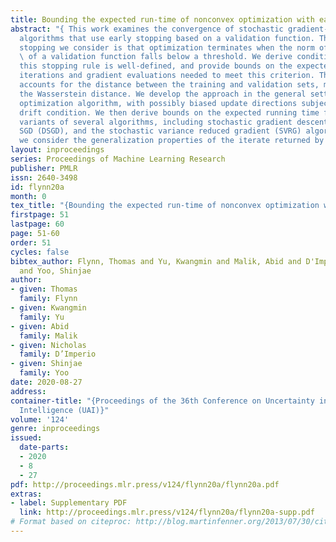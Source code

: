 ```yaml
---
title: Bounding the expected run-time of nonconvex optimization with early stopping
abstract: "{ This work examines the convergence of stochastic gradient-based optimization
  algorithms that use early stopping based on a validation function. The form of early
  stopping we consider is that optimization terminates when the norm of the gradient
  \ of a validation function falls below a threshold. We derive conditions that guarantee
  this stopping rule is well-defined, and provide bounds on the expected number of
  iterations and gradient evaluations needed to meet this criterion. The guarantee
  accounts for the distance between the training and validation sets, measured with
  the Wasserstein distance. We develop the approach in the general setting of a first-order
  optimization algorithm, with possibly biased update directions subject to a geometric
  drift condition. We then derive bounds on the expected running time for early stopping
  variants of several algorithms, including stochastic gradient descent (SGD), decentralized
  SGD (DSGD), and the stochastic variance reduced gradient (SVRG) algorithm. Finally,
  we consider the generalization properties of the iterate returned by early stopping.}"
layout: inproceedings
series: Proceedings of Machine Learning Research
publisher: PMLR
issn: 2640-3498
id: flynn20a
month: 0
tex_title: "{Bounding the expected run-time of nonconvex optimization with early stopping}"
firstpage: 51
lastpage: 60
page: 51-60
order: 51
cycles: false
bibtex_author: Flynn, Thomas and Yu, Kwangmin and Malik, Abid and D'Imperio, Nicholas
  and Yoo, Shinjae
author:
- given: Thomas
  family: Flynn
- given: Kwangmin
  family: Yu
- given: Abid
  family: Malik
- given: Nicholas
  family: D’Imperio
- given: Shinjae
  family: Yoo
date: 2020-08-27
address: 
container-title: "{Proceedings of the 36th Conference on Uncertainty in Artificial
  Intelligence (UAI)}"
volume: '124'
genre: inproceedings
issued:
  date-parts:
  - 2020
  - 8
  - 27
pdf: http://proceedings.mlr.press/v124/flynn20a/flynn20a.pdf
extras:
- label: Supplementary PDF
  link: http://proceedings.mlr.press/v124/flynn20a/flynn20a-supp.pdf
# Format based on citeproc: http://blog.martinfenner.org/2013/07/30/citeproc-yaml-for-bibliographies/
---
```

